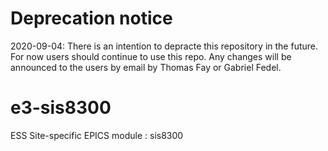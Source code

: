 # Deprecation notice

2020-09-04: There is an intention to depracte this repository in the future. For now users should continue to use this repo. Any changes will be announced to the users by email by Thomas Fay or Gabriel Fedel.

e3-sis8300  
======
ESS Site-specific EPICS module : sis8300


